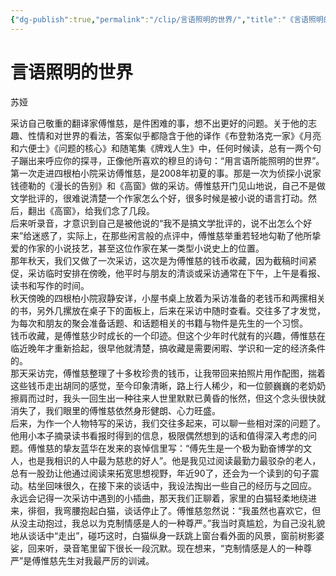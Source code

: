 ```yaml
---
{"dg-publish":true,"permalink":"/clip/言语照明的世界/","title":"《言语照明的世界》","created":"2025-06-16T14:31:17.290+08:00"}
---
```


# 言语照明的世界  

苏娅

采访自己敬重的翻译家傅惟慈，是件困难的事，想不出更好的问题。关于他的志趣、性情和对世界的看法，答案似乎都隐含于他的译作《布登勃洛克一家》《月亮和六便士》《问题的核心》和随笔集《牌戏人生》中，任何时候读，总有一两个句子蹦出来呼应你的探寻，正像他所喜欢的穆旦的诗句：“用言语所能照明的世界”。  
第一次走进四根柏小院采访傅惟慈，是2008年初夏的事。那是一次为侦探小说家钱德勒的《漫长的告别》和《高窗》做的采访。傅惟慈开门见山地说，自己不是做文学批评的，很难说清楚一个作家怎么个好，很多时候是被小说的语言打动。然后，翻出《高窗》，给我们念了几段。  
后来听录音，才意识到自己是被他说的“我不是搞文学批评的，说不出怎么个好来”给迷惑了，实际上，在那些闲言般的点评中，傅惟慈举重若轻地勾勒了他所挚爱的作家的小说技艺，甚至这位作家在某一类型小说史上的位置。  
那年秋天，我们又做了一次采访，这次是为傅惟慈的钱币收藏，因为截稿时间紧促，采访临时安排在傍晚，他平时与朋友的清谈或采访通常在下午，上午是看报、读书和写作的时间。  
秋天傍晚的四根柏小院寂静安详，小屋书桌上放着为采访准备的老钱币和两摞相关的书，另外几摞放在桌子下的面板上，后来在采访中随时查看。交往多了才发觉，为每次和朋友的聚会准备话题、和话题相关的书籍与物件是先生的一个习惯。  
钱币收藏，是傅惟慈少时成长的一个印迹。但这个少年时代就有的兴趣，傅惟慈在临近晚年才重新拾起，很早他就清楚，搞收藏是需要闲暇、学识和一定的经济条件的。  
那天采访完，傅惟慈整理了十多枚珍贵的钱币，让我带回来拍照片用作配图，揣着这些钱币走出胡同的感觉，至今印象清晰，路上行人稀少，和一位颤巍巍的老奶奶擦肩而过时，我头一回生出一种往来人世里默默已黄昏的怅然，但这个念头很快就消失了，我们眼里的傅惟慈依然身形健朗、心力旺盛。  
后来，为作一个人物特写的采访，我们交往多起来，可以聊一些相对深的问题了。他用小本子摘录读书看报时得到的信息，极限偶然想到的话和值得深入考虑的问题。傅惟慈的挚友蓝华在发来的哀悼信里写：“傅先生是一个极为勤奋博学的文人，也是我相识的人中最为慈悲的好人”。他是我见过阅读最勤力最驳杂的老人，总有一股劲让他通过阅读来拓宽思想视野，年近90了，还会为一个读到的句子震动。枯坐回味很久，在接下来的谈话中，我设法掏出一些自己的经历与之回应。  
永远会记得一次采访中遇到的小插曲，那天我们正聊着，家里的白猫轻柔地绕进来，徘徊，我弯腰抱起白猫，谈话停止了。傅惟慈忽然说：“我虽然也喜欢它，但从没主动抱过，我总以为克制情感是人的一种尊严。”我当时真尴尬，为自己没礼貌地从谈话中“走出”，碰巧这时，白猫纵身一跃跳上窗台看外面的风景，窗前树影婆娑，回来听，录音笔里留下很长一段沉默。现在想来，“克制情感是人的一种尊严”是傅惟慈先生对我最严厉的训诫。  
